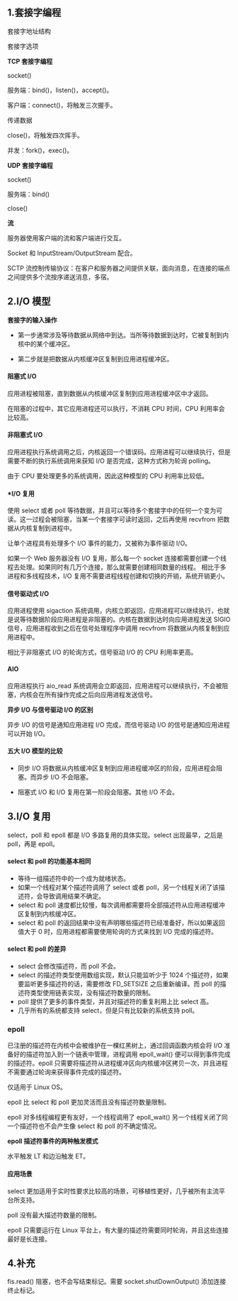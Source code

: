 ## 1.套接字编程

套接字地址结构

套接字选项

**TCP 套接字编程**

socket()

服务端：bind()，listen()，accept()。

客户端：connect()，将触发三次握手。

传递数据

close()，将触发四次挥手。

并发：fork()，exec()。

**UDP 套接字编程**

socket()

服务端：bind()

close()

**流**

服务器使用客户端的流和客户端进行交互。

Socket 和 InputStream/OutputStream 配合。

SCTP 流控制传输协议：在客户和服务器之间提供关联，面向消息，在连接的端点之间提供多个流按序递送消息，多宿。



## 2.I/O 模型

**套接字的输入操作**

- 第一步通常涉及等待数据从网络中到达。当所等待数据到达时，它被复制到内核中的某个缓冲区。

- 第二步就是把数据从内核缓冲区复制到应用进程缓冲区。

#### **阻塞式 I/O**

应用进程被阻塞，直到数据从内核缓冲区复制到应用进程缓冲区中才返回。

在阻塞的过程中，其它应用进程还可以执行，不消耗 CPU 时间，CPU 利用率会比较高。

#### **非阻塞式 I/O**

应用进程执行系统调用之后，内核返回一个错误码。应用进程可以继续执行，但是需要不断的执行系统调用来获知 I/O 是否完成，这种方式称为轮询 polling。

由于 CPU 要处理更多的系统调用，因此这种模型的 CPU 利用率比较低。

#### ***I/O 复用**

使用 select 或者 poll 等待数据，并且可以等待多个套接字中的任何一个变为可读。这一过程会被阻塞，当某一个套接字可读时返回，之后再使用 recvfrom 把数据从内核复制到进程中。

让单个进程具有处理多个 I/O 事件的能力，又被称为事件驱动 I/O。

如果一个 Web 服务器没有 I/O 复用，那么每一个 socket 连接都需要创建一个线程去处理。如果同时有几万个连接，那么就需要创建相同数量的线程。
相比于多进程和多线程技术，I/O 复用不需要进程线程创建和切换的开销，系统开销更小。

#### **信号驱动式 I/O**

应用进程使用 sigaction 系统调用，内核立即返回，应用进程可以继续执行，也就是说等待数据阶段应用进程是非阻塞的。内核在数据到达时向应用进程发送 SIGIO 信号，应用进程收到之后在信号处理程序中调用 recvfrom 将数据从内核复制到应用进程中。

相比于非阻塞式 I/O 的轮询方式，信号驱动 I/O 的 CPU 利用率更高。

#### AIO

应用进程执行 aio_read 系统调用会立即返回，应用进程可以继续执行，不会被阻塞，内核会在所有操作完成之后向应用进程发送信号。

**异步 I/O 与信号驱动 I/O 的区别**

异步 I/O 的信号是通知应用进程 I/O 完成，而信号驱动 I/O 的信号是通知应用进程可以开始 I/O。

#### 五大 I/O 模型的比较

- 同步 I/O 将数据从内核缓冲区复制到应用进程缓冲区的阶段，应用进程会阻塞。而异步 I/O 不会阻塞。

- 阻塞式 I/O 和 I/O 复用在第一阶段会阻塞。其他 I/O 不会。



## 3.I/O 复用

select，poll 和 epoll 都是 I/O 多路复用的具体实现。select 出现最早，之后是 poll，再是 epoll。

#### select 和 poll 的功能基本相同

- 等待一组描述符中的一个成为就绪状态。
- 如果一个线程对某个描述符调用了 select 或者 poll，另一个线程关闭了该描述符，会导致调用结果不确定。
- select 和 poll 速度都比较慢，每次调用都需要将全部描述符从应用进程缓冲区复制到内核缓冲区。
- select 和 poll 的返回结果中没有声明哪些描述符已经准备好，所以如果返回值大于 0 时，应用进程都需要使用轮询的方式来找到 I/O 完成的描述符。

#### select 和 poll 的差异

- select 会修改描述符，而 poll 不会。
- select 的描述符类型使用数组实现，默认只能监听少于 1024 个描述符，如果要监听更多描述符的话，需要修改 FD_SETSIZE 之后重新编译。而 poll 的描述符类型使用链表实现，没有描述符数量的限制。
- poll 提供了更多的事件类型，并且对描述符的重复利用上比 select 高。
- 几乎所有的系统都支持 select，但是只有比较新的系统支持 poll。

### epoll

已注册的描述符在内核中会被维护在一棵红黑树上，通过回调函数内核会将 I/O 准备好的描述符加入到一个链表中管理，进程调用 epoll_wait() 便可以得到事件完成的描述符。epoll 只需要将描述符从进程缓冲区向内核缓冲区拷贝一次，并且进程不需要通过轮询来获得事件完成的描述符。

仅适用于 Linux OS。

epoll 比 select 和 poll 更加灵活而且没有描述符数量限制。

epoll 对多线程编程更有友好，一个线程调用了 epoll_wait() 另一个线程关闭了同一个描述符也不会产生像 select 和 poll 的不确定情况。

**epoll 描述符事件的两种触发模式**

水平触发 LT 和边沿触发 ET。

#### **应用场景**

select 更加适用于实时性要求比较高的场景，可移植性更好，几乎被所有主流平台所支持。

poll 没有最大描述符数量的限制。

epoll 只需要运行在 Linux 平台上，有大量的描述符需要同时轮询，并且这些连接最好是长连接。



## 4.补充

fis.read() 阻塞，也不会写结束标记。需要 socket.shutDownOutput() 添加连接终止标记。